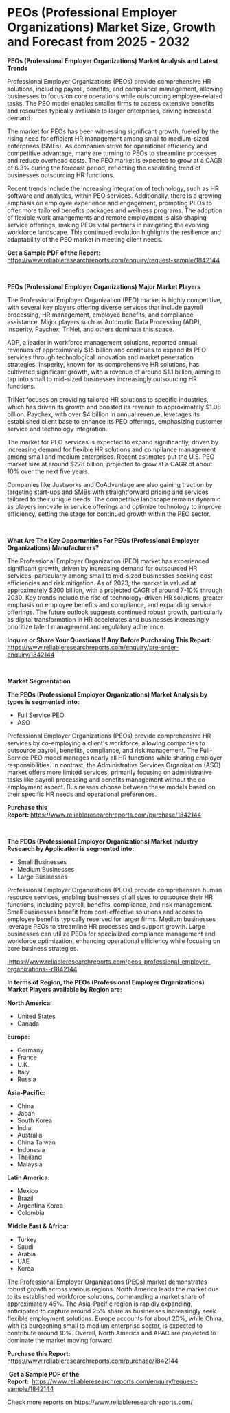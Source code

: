 <p><h1>PEOs (Professional Employer Organizations) Market Size, Growth and Forecast from 2025 - 2032</h1></p><p><strong>PEOs (Professional Employer Organizations) Market Analysis and Latest Trends</strong></p>
<p><p>Professional Employer Organizations (PEOs) provide comprehensive HR solutions, including payroll, benefits, and compliance management, allowing businesses to focus on core operations while outsourcing employee-related tasks. The PEO model enables smaller firms to access extensive benefits and resources typically available to larger enterprises, driving increased demand.</p><p>The market for PEOs has been witnessing significant growth, fueled by the rising need for efficient HR management among small to medium-sized enterprises (SMEs). As companies strive for operational efficiency and competitive advantage, many are turning to PEOs to streamline processes and reduce overhead costs. The PEO market is expected to grow at a CAGR of 6.3% during the forecast period, reflecting the escalating trend of businesses outsourcing HR functions.</p><p>Recent trends include the increasing integration of technology, such as HR software and analytics, within PEO services. Additionally, there is a growing emphasis on employee experience and engagement, prompting PEOs to offer more tailored benefits packages and wellness programs. The adoption of flexible work arrangements and remote employment is also shaping service offerings, making PEOs vital partners in navigating the evolving workforce landscape. This continued evolution highlights the resilience and adaptability of the PEO market in meeting client needs.</p></p>
<p><strong>Get a Sample PDF of the Report:&nbsp;</strong> <a href="https://www.reliableresearchreports.com/enquiry/request-sample/1842144?utm_campaign=2290&utm_medium=2&utm_source=Github&utm_content=ia&utm_term=26032025&utm_id=peos-professional-employer-organizations">https://www.reliableresearchreports.com/enquiry/request-sample/1842144</a></p>
<p>&nbsp;</p>
<p><strong>PEOs (Professional Employer Organizations) Major Market Players</strong></p>
<p><p>The Professional Employer Organization (PEO) market is highly competitive, with several key players offering diverse services that include payroll processing, HR management, employee benefits, and compliance assistance. Major players such as Automatic Data Processing (ADP), Insperity, Paychex, TriNet, and others dominate this space.</p><p>ADP, a leader in workforce management solutions, reported annual revenues of approximately $15 billion and continues to expand its PEO services through technological innovation and market penetration strategies. Insperity, known for its comprehensive HR solutions, has cultivated significant growth, with a revenue of around $1.1 billion, aiming to tap into small to mid-sized businesses increasingly outsourcing HR functions.</p><p>TriNet focuses on providing tailored HR solutions to specific industries, which has driven its growth and boosted its revenue to approximately $1.08 billion. Paychex, with over $4 billion in annual revenue, leverages its established client base to enhance its PEO offerings, emphasizing customer service and technology integration.</p><p>The market for PEO services is expected to expand significantly, driven by increasing demand for flexible HR solutions and compliance management among small and medium enterprises. Recent estimates put the U.S. PEO market size at around $278 billion, projected to grow at a CAGR of about 10% over the next five years.</p><p>Companies like Justworks and CoAdvantage are also gaining traction by targeting start-ups and SMBs with straightforward pricing and services tailored to their unique needs. The competitive landscape remains dynamic as players innovate in service offerings and optimize technology to improve efficiency, setting the stage for continued growth within the PEO sector.</p></p>
<p>&nbsp;</p>
<p><strong>What Are The Key Opportunities For PEOs (Professional Employer Organizations) Manufacturers?</strong></p>
<p><p>The Professional Employer Organization (PEO) market has experienced significant growth, driven by increasing demand for outsourced HR services, particularly among small to mid-sized businesses seeking cost efficiencies and risk mitigation. As of 2023, the market is valued at approximately $200 billion, with a projected CAGR of around 7-10% through 2030. Key trends include the rise of technology-driven HR solutions, greater emphasis on employee benefits and compliance, and expanding service offerings. The future outlook suggests continued robust growth, particularly as digital transformation in HR accelerates and businesses increasingly prioritize talent management and regulatory adherence.</p></p>
<p><strong>Inquire or Share Your Questions If Any Before Purchasing This Report:</strong> <a href="https://www.reliableresearchreports.com/enquiry/pre-order-enquiry/1842144?utm_campaign=2290&utm_medium=2&utm_source=Github&utm_content=ia&utm_term=26032025&utm_id=peos-professional-employer-organizations">https://www.reliableresearchreports.com/enquiry/pre-order-enquiry/1842144</a></p>
<p>&nbsp;</p>
<p><strong>Market Segmentation</strong></p>
<p><strong>The PEOs (Professional Employer Organizations) Market Analysis by types is segmented into:</strong></p>
<p><ul><li>Full Service PEO</li><li>ASO</li></ul></p>
<p><p>Professional Employer Organizations (PEOs) provide comprehensive HR services by co-employing a client's workforce, allowing companies to outsource payroll, benefits, compliance, and risk management. The Full-Service PEO model manages nearly all HR functions while sharing employer responsibilities. In contrast, the Administrative Services Organization (ASO) market offers more limited services, primarily focusing on administrative tasks like payroll processing and benefits management without the co-employment aspect. Businesses choose between these models based on their specific HR needs and operational preferences.</p></p>
<p><strong>Purchase this Report:&nbsp;</strong><a href="https://www.reliableresearchreports.com/purchase/1842144?utm_campaign=2290&utm_medium=2&utm_source=Github&utm_content=ia&utm_term=26032025&utm_id=peos-professional-employer-organizations">https://www.reliableresearchreports.com/purchase/1842144</a></p>
<p>&nbsp;</p>
<p><strong>The PEOs (Professional Employer Organizations) Market Industry Research by Application is segmented into:</strong></p>
<p><ul><li>Small Businesses</li><li>Medium Businesses</li><li>Large Businesses</li></ul></p>
<p><p>Professional Employer Organizations (PEOs) provide comprehensive human resource services, enabling businesses of all sizes to outsource their HR functions, including payroll, benefits, compliance, and risk management. Small businesses benefit from cost-effective solutions and access to employee benefits typically reserved for larger firms. Medium businesses leverage PEOs to streamline HR processes and support growth. Large businesses can utilize PEOs for specialized compliance management and workforce optimization, enhancing operational efficiency while focusing on core business strategies.</p></p>
<p><a href="https://www.reliableresearchreports.com/peos-professional-employer-organizations--r1842144?utm_campaign=2290&utm_medium=2&utm_source=Github&utm_content=ia&utm_term=26032025&utm_id=peos-professional-employer-organizations">&nbsp;https://www.reliableresearchreports.com/peos-professional-employer-organizations--r1842144</a></p>
<p><strong>In terms of Region, the PEOs (Professional Employer Organizations) Market Players available by Region are:</strong></p>
<p>
    <p> <strong> North America: </strong>
        <ul>
            <li>United States</li>
            <li>Canada</li>
        </ul>
        </p> 
    <p> <strong> Europe: </strong>
        <ul>
            <li>Germany</li>
            <li>France</li>
            <li>U.K.</li>
            <li>Italy</li>
            <li>Russia</li>
        </ul>
        </p> 
    <p> <strong> Asia-Pacific: </strong>
        <ul>
            <li>China</li>
            <li>Japan</li>
            <li>South Korea</li>
            <li>India</li>
            <li>Australia</li>
            <li>China Taiwan</li>
            <li>Indonesia</li>
            <li>Thailand</li>
            <li>Malaysia</li>
        </ul>
        </p> 
    <p> <strong> Latin America: </strong>
        <ul>
            <li>Mexico</li>
            <li>Brazil</li>
            <li>Argentina Korea</li>
            <li>Colombia</li>
        </ul>
        </p> 
    <p> <strong> Middle East & Africa: </strong>
        <ul>
            <li>Turkey</li>
            <li>Saudi</li>
            <li>Arabia</li>
            <li>UAE</li>
            <li>Korea</li>
        </ul>
    </p>
    </p>
<p><p>The Professional Employer Organizations (PEOs) market demonstrates robust growth across various regions. North America leads the market due to its established workforce solutions, commanding a market share of approximately 45%. The Asia-Pacific region is rapidly expanding, anticipated to capture around 25% share as businesses increasingly seek flexible employment solutions. Europe accounts for about 20%, while China, with its burgeoning small to medium enterprise sector, is expected to contribute around 10%. Overall, North America and APAC are projected to dominate the market moving forward.</p></p>
<p><strong>Purchase this Report: </strong><a href="https://www.reliableresearchreports.com/purchase/1842144?utm_campaign=2290&utm_medium=2&utm_source=Github&utm_content=ia&utm_term=26032025&utm_id=peos-professional-employer-organizations">https://www.reliableresearchreports.com/purchase/1842144</a></p>
<p>&nbsp;<strong>Get a Sample PDF of the Report:&nbsp;&nbsp;</strong><a href="https://www.reliableresearchreports.com/enquiry/request-sample/1842144?utm_campaign=2290&utm_medium=2&utm_source=Github&utm_content=ia&utm_term=26032025&utm_id=peos-professional-employer-organizations">https://www.reliableresearchreports.com/enquiry/request-sample/1842144</a></p>
<p><strong></strong></p>
<p>Check more reports on <a href="https://www.reliableresearchreports.com/?utm_campaign=2290&utm_medium=2&utm_source=Github&utm_content=ia&utm_term=26032025&utm_id=peos-professional-employer-organizations">https://www.reliableresearchreports.com/</a></p>